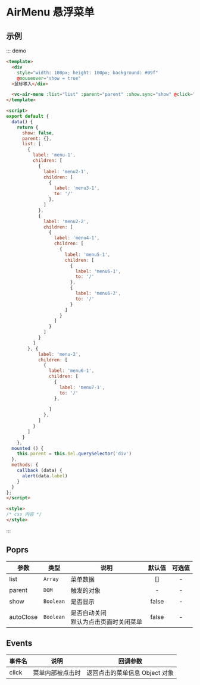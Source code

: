 # AirMenu 悬浮菜单

## 示例

::: demo 
```html
<template>
  <div 
    style="width: 100px; height: 100px; background: #09f"
    @mouseover="show = true"
  >鼠标移入</div>

  <vc-air-menu :list="list" :parent="parent" :show.sync="show" @click="callback"/>
</template>

<script>
export default {
  data() {
    return {
      show: false,
      parent: {},
      list: [
        {
          label: 'menu-1',
          children: [
            {
              label: 'menu2-1',
              children: [
                {
                  label: 'menu3-1',
                  to: '/'
                },
              ]
            },
            {
              label: 'menu2-2',
              children: [
                {
                  label: 'menu4-1',
                  children: [
                    {
                      label: 'menu5-1',
                      children: [
                        {
                          label: 'menu6-1',
                          to: '/'
                        },
                        {
                          label: 'menu6-2',
                          to: '/'
                        }
                      ]
                    }
                  ]
                }
              ]
            }
          ]
        }, {
            label: 'menu-2',
            children: [
              {
                label: 'menu6-1',
                children: [
                  {
                    label: 'menu7-1',
                    to: '/'
                  },
                        
                ]
              },
            ]
          }
        ]
      }
    },
  mounted () {
    this.parent = this.$el.querySelector('div')
  },
  methods: {
    callback (data) {
      alert(data.label)
    }
  }
};
</script>

<style>
/* css 内容 */
</style>
```
:::


## Poprs

| 参数 | 类型 | 说明 | 默认值 | 可选值 |
|---|---|---|:---:|:---:|
| list | `Array` | 菜单数据 | [] | - |
| parent | `DOM` | 触发的对象 | - | - |
| show | `Boolean` | 是否显示 | false | - |
| autoClose | `Boolean` | 是否自动关闭<br/>默认为点击页面时关闭菜单 | false | - |

## Events

| 事件名 | 说明 | 回调参数 |
| --- | --- | --- |
| click | 菜单内部被点击时 | 返回点击的菜单信息 Object 对象 |